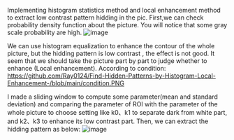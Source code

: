 Implementing histogram statistics method and local enhancement method to extract low contrast pattern hidding in the pic.
First,we can check probability density function about the picture.
You will notice that some gray scale probability are high. 
![image](https://github.com/Ray0124/Find-Hidden-Patterns-by-Histogram-Local-Enhancement-/blob/main/pdf.PNG)

We can use histogram equalization to enhance the contour of the whole picture, but the hidding pattern is low contrast , the effect is not good.
It seem that we should take the picture part by part to judge whether to enhance (Local enhancement).
According to condition:
https://github.com/Ray0124/Find-Hidden-Patterns-by-Histogram-Local-Enhancement-/blob/main/condition.PNG

I made a sliding window to compute some parameter(mean and standard deviation) and comparing the parameter of ROI with the parameter of the whole picture to choose setting like k0、k1 to separate dark from white part, and k2、k3 to enhance its low contrast part.
Then, we can extract the hidding pattern as below:
![image](https://github.com/Ray0124/Find-Hidden-Patterns-by-Histogram-Local-Enhancement-/blob/main/contrast.png)
